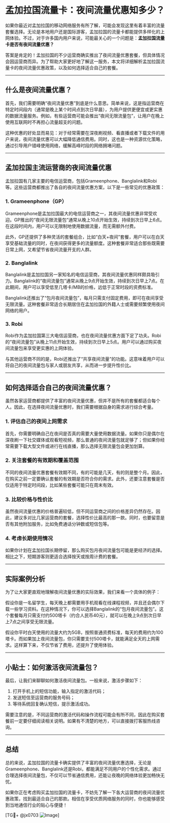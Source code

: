 # 孟加拉国流量卡：夜间流量优惠知多少？

如果你最近对孟加拉国的移动网络服务有所了解，可能会发现这里有着丰富的流量套餐选择。无论是本地用户还是国际游客，孟加拉国的流量卡都能提供多样化的上网体验。不过，对于许多国内用户来说，可能最关心的一个问题是：**孟加拉国流量卡是否有夜间流量优惠？**

答案是肯定的！孟加拉国的不少运营商确实推出了夜间流量优惠套餐，但具体情况会因运营商而异。为了帮助大家更好地了解这一服务，本文将详细解析孟加拉国流量卡的夜间流量优惠政策，以及如何选择适合自己的套餐。

---

## 什么是夜间流量优惠？

首先，我们需要明确“夜间流量优惠”到底是什么意思。简单来说，这是指运营商在特定时间段内（通常是晚上某个时间点到次日早晨），为用户提供更便宜或更实惠的数据流量服务。例如，有些运营商可能会推出“夜间无限流量包”，让用户在晚上使用互联网时不再担心流量超支的问题。

这种优惠的好处显而易见：对于经常需要在深夜刷视频、看直播或者下载文件的用户来说，夜间流量优惠可以大幅降低通信费用。同时，这也是一种资源优化策略，通过引导用户错峰使用网络，缓解高峰时段的网络拥堵问题。

---

## 孟加拉国主流运营商的夜间流量优惠

孟加拉国有几家主要的电信运营商，包括Grameenphone、Banglalink和Robi等。这些运营商都推出了各自的夜间流量优惠方案，以下是一些常见的优惠政策：

### 1. **Grameenphone（GP）**
Grameenphone是孟加拉国最大的电信运营商之一，其夜间流量优惠非常受欢迎。GP推出的“夜间无限流量包”通常从晚上10点开始生效，持续到次日早上6点。在这段时间内，用户可以无限制地使用数据流量，而无需额外付费。

此外，GP还提供了多种灵活的套餐组合，比如“白天+夜间”套餐，用户可以在白天享受基础流量的同时，在夜间获得更多的流量额度。这种套餐非常适合那些既需要日常上网，又希望节省夜间流量开支的人群。

### 2. **Banglalink**
Banglalink是孟加拉国另一家知名的电信运营商，其夜间流量优惠同样颇具吸引力。Banglalink的“夜间流量包”通常从晚上9点开始生效，持续到次日早上7点。在此期间，用户可以享受低至几塔卡/MB的价格，远低于正常时段的资费标准。

Banglalink还推出了“包月夜间流量包”，每月只需支付固定费用，即可在夜间享受无限流量。这种套餐非常适合长期居住在孟加拉国的外籍人士或需要频繁使用夜间网络的用户。

### 3. **Robi**
Robi作为孟加拉国第三大电信运营商，也在夜间流量优惠方面下足了功夫。Robi的“夜间流量包”从晚上11点开始生效，持续到次日早上5点。用户可以通过购买夜间流量包来享受更实惠的上网体验。

与其他运营商不同的是，Robi还推出了“共享夜间流量”的功能。这意味着用户可以将自己的夜间流量包与家人或朋友共享，从而进一步提升性价比。

---

## 如何选择适合自己的夜间流量优惠？

虽然各家运营商都提供了丰富的夜间流量优惠，但并不是所有的套餐都适合每个人。因此，在选择夜间流量优惠时，我们需要根据自身的需求进行综合考量。

### 1. **评估自己的夜间上网需求**
首先，你需要明确自己在夜间是否真的需要大量使用数据流量。如果你只是偶尔在深夜刷一下社交媒体或观看短视频，那么普通的夜间流量包就足够了；但如果你经常需要下载大型文件或进行在线直播，那么选择无限流量包会更加划算。

### 2. **关注套餐的有效期和覆盖范围**
不同的夜间流量优惠套餐有效期不同，有的可能是几天，有的则是整个月。因此，在购买之前一定要确认套餐的有效期是否符合你的需求。此外，还要注意套餐是否仅适用于特定时间段，比如某些套餐可能只在周末有效。

### 3. **比较价格与性价比**
虽然夜间流量优惠的价格普遍较低，但不同运营商之间的价格差异仍然存在。因此，建议多对比几家运营商的套餐，选择性价比最高的那一款。同时，也要留意是否有其他附加服务，比如免费通话分钟数或短信包等。

### 4. **考虑长期使用情况**
如果你计划在孟加拉国长期停留，那么购买包月夜间流量包可能是更经济的选择。相比之下，短期游客则更适合选择按天或按周计费的套餐。

---

## 实际案例分析

为了让大家更直观地理解夜间流量优惠的实际效果，我们来看一个具体的例子：

假设你是一名留学生，每天晚上都需要用手机观看在线课程视频，并且还会偶尔下载一些学习资料。在这种情况下，你可以选择Banglalink的“包月夜间流量包”。这个套餐每月只需支付约500塔卡（约合人民币40元），就可以在晚上9点到次日早上7点之间享受无限流量。

假设你平时白天使用的流量大约为5GB，按照普通资费标准，每天的费用约为100塔卡。而如果加上夜间流量包，你只需要支付500塔卡，就能满足全天的上网需求。这样算下来，不仅节省了费用，还提升了使用体验。

---

## 小贴士：如何激活夜间流量包？

最后，让我们来聊聊如何激活夜间流量包。一般来说，激活步骤如下：

1. 打开手机上的短信功能，输入指定的激活代码；
2. 发送短信至运营商的服务号码；
3. 等待系统回复确认短信，提示激活成功。

需要注意的是，不同运营商的激活代码和操作流程可能会有所不同，因此在购买套餐前一定要仔细阅读相关说明。如果有不清楚的地方，可以直接拨打客服热线咨询。

---

## 总结

总的来说，孟加拉国的流量卡确实提供了丰富的夜间流量优惠选择，无论是Grameenphone、Banglalink还是Robi，都能满足不同用户的个性化需求。通过合理选择夜间流量包，不仅可以节省通信费用，还能让夜晚的网络体验更加畅快无忧。

如果你正在考虑购买孟加拉国的流量卡，不妨先了解一下各大运营商的夜间流量优惠政策，找到最适合自己的那款。相信在享受优质网络服务的同时，你也能够感受到当地通信行业的贴心与便捷！

[TG💪+ @jx0703 ![Image](https://github.com/user-attachments/assets/dbca1d08-cadb-493c-b0ec-ad6f7a83f270)]